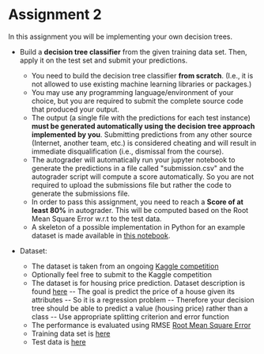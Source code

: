 # Assignment 2

In this assignment you will be implementing your own decision trees. 

  * Build a **decision tree classifier** from the given training data set. Then, apply it on the test set and submit your predictions.
      - You need to build the decision tree classifier **from scratch**. (I.e., it is not allowed to use existing machine learning libraries or packages.)
      - You may use any programming language/environment of your choice, but you are required to submit the complete source code that produced your output.
      - The output (a single file with the predictions for each test instance) **must be generated automatically using the decision tree approach implemented by you**. Submitting predictions from any other source (Internet, another team, etc.) is considered cheating and will result in immediate disqualification (i.e., dismissal from the course).   
      - The autograder will automatically run your jupyter notebook to generate the predictions in a file called "submission.csv" and the autograder script will compute a score automatically. So you are not required to upload the submissions file but rather the code to generate the submissions file.
      - In order to pass this assignment, you need to reach a **Score of at least 80%** in autograder. This will be computed based on the Root Mean Square Error w.r.t to the test data.
      - A skeleton of a possible implementation in Python for an example dataset is made available in [this notebook](Decision_tree.ipynb).

* Dataset:
  - The dataset is taken from an ongoing [Kaggle competition](https://www.kaggle.com/c/house-prices-advanced-regression-techniques)
  - Optionally feel free to submit to the Kaggle competition
  - The dataset is for housing price prediction. Dataset description is found [here](data/data_description.txt)
   -- The goal is predict the price of a house given its attributes
   -- So it is a regression problem
   -- Therefore your decision tree should be able to predict a value (housing price) rather than a class
   -- Use appropriate splitting criterion and error function
  - The performance is evaluated using RMSE [Root Mean Square Error](https://en.wikipedia.org/wiki/Root-mean-square_deviation)
  - Training data set is [here]()
  - Test data is [here]()
